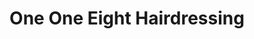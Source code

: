 ---
title: "One One Eight Hairdressing"
url: /brighton-and-hove/one-one-eight-hairdressing/
shop: hairdresser
---